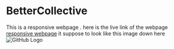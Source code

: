 # BetterCollective
This is a responsive webpage .
here is the live link of the webpage
[responsive webpage]( https://moshire.github.io/BetterCollective/)
it suppose to look like this image down here
![GitHub Logo](C:\Users\mxshi\OneDrive\Documentsg)
